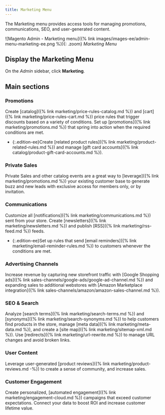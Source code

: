 ```yaml
---
title: Marketing Menu
---
```


The Marketing menu provides access tools for managing promotions, communications, SEO, and user-generated content.

![Magento Admin - Marketing menu]({% link images/images-ee/admin-menu-marketing-ee.png %}){: .zoom}
<span class="caption-edition-ee">_Marketing Menu_</span>

## Display the Marketing Menu

On the _Admin_ sidebar, click **Marketing**.

## Main sections

### Promotions

Create [catalog]({% link marketing/price-rules-catalog.md %}) and [cart]({% link marketing/price-rules-cart.md %}) price rules that trigger discounts based on a variety of conditions. Set up [promotions]({% link marketing/promotions.md %}) that spring into action when the required conditions are met.

- {:.edition-ee}Create [related product rules]({% link marketing/product-related-rules.md %}) and manage [gift card accounts]({% link catalog/product-gift-card-accounts.md %}).

### <span class="heading-edition-ee">Private Sales</span>

Private Sales and other catalog events are a great way to [leverage]({% link marketing/promotions.md %}) your existing customer base to generate buzz and new leads with exclusive access for members only, or by invitation.

### Communications

Customize all [notifications]({% link marketing/communications.md %}) sent from your store. Create [newsletters]({% link marketing/newsletters.md %})
and publish [RSS]({% link marketing/rss-feed.md %}) feeds.

- {:.edition-ee}Set up rules that send [email reminders]({% link marketing/email-reminder-rules.md %}) to customers whenever the conditions are met.

### Advertising Channels

Increase revenue by capturing new storefront traffic with [Google Shopping ads]({% link sales-channels/google-ads/google-ad-channel.md %}) and expanding sales to additional webstores with [Amazon Marketplace integration]({% link sales-channels/amazon/amazon-sales-channel.md %}).

### SEO & Search

Analyze [search terms]({% link marketing/search-terms.md %}) and [synonyms]({% link marketing/search-synonyms.md %}) to help customers find products in the store, manage [meta data]({% link marketing/meta-data.md %}), and create a [site map]({% link marketing/sitemap-xml.md %}). Use [redirects]({% link marketing/url-rewrite.md %}) to manage URL changes and avoid broken links.

### User Content

Leverage user-generated [product reviews]({% link marketing/product-reviews.md -%}) to create a sense of community, and increase sales.

### Customer Engagement

Create personalized, [automated engagement]({% link marketing/engagement-cloud.md %}) campaigns that exceed customer expectations. Connect your data to boost ROI and increase customer lifetime value.
